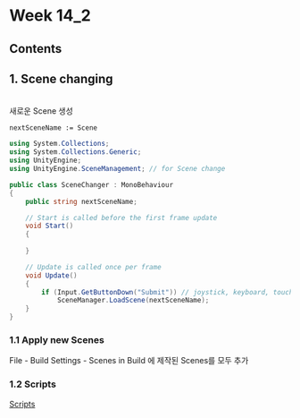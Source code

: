 # Week 14_2

## Contents


## 1. Scene changing  

<br>
새로운 Scene 생성  

`nextSceneName := Scene`

```c#
using System.Collections;
using System.Collections.Generic;
using UnityEngine;
using UnityEngine.SceneManagement; // for Scene change

public class SceneChanger : MonoBehaviour
{
    public string nextSceneName;

    // Start is called before the first frame update
    void Start()
    {
            
    }

    // Update is called once per frame
    void Update()
    {
        if (Input.GetButtonDown("Submit")) // joystick, keyboard, touch...
            SceneManager.LoadScene(nextSceneName);
    }
}
```

### 1.1 Apply new Scenes

File - Build Settings - Scenes in Build 에 제작된 Scenes를 모두 추가

### 1.2 Scripts

[Scripts](https://github.com/ONground-Korea/Unity_study/tree/main/week%2014/scripts)
